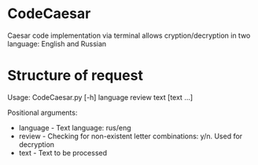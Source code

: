 # CodeCaesar
Caesar code implementation via terminal allows cryption/decryption in two language: English and Russian

# Structure of request
Usage: CodeCaesar.py [-h] language review text [text ...]

Positional arguments:
- language - Text language: rus/eng
- review - Checking for non-existent letter combinations: y/n. Used for decryption
- text - Text to be processed
